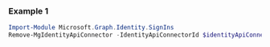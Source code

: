 ### Example 1
``` powershell
Import-Module Microsoft.Graph.Identity.SignIns
Remove-MgIdentityApiConnector -IdentityApiConnectorId $identityApiConnectorId
```

